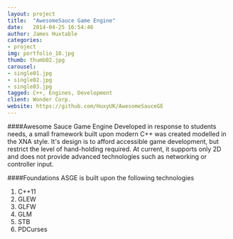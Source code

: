 ```yaml
---
layout: project
title:  "AwesomeSauce Game Engine"
date:   2014-04-25 16:54:46
author: James Huxtable
categories:
- project
img: portfolio_10.jpg
thumb: thumb02.jpg
carousel:
- single01.jpg
- single02.jpg
- single03.jpg
tagged: C++, Engines, Development
client: Wonder Corp.
website: https://github.com/HuxyUK/AwesomeSauceGE
---
```

####Awesome Sauce Game Engine
Developed in response to students needs, a small framework built upon modern C++ was created modelled in the XNA style. It's design is to afford accessible game development, but restrict the level of hand-holding required. At current, it supports only 2D and does not provide advanced technologies such as networking or controller input. 

####Foundations
ASGE is built upon the following technologies
1. C++11
2. GLEW
3. GLFW
4. GLM
5. STB
6. PDCurses
